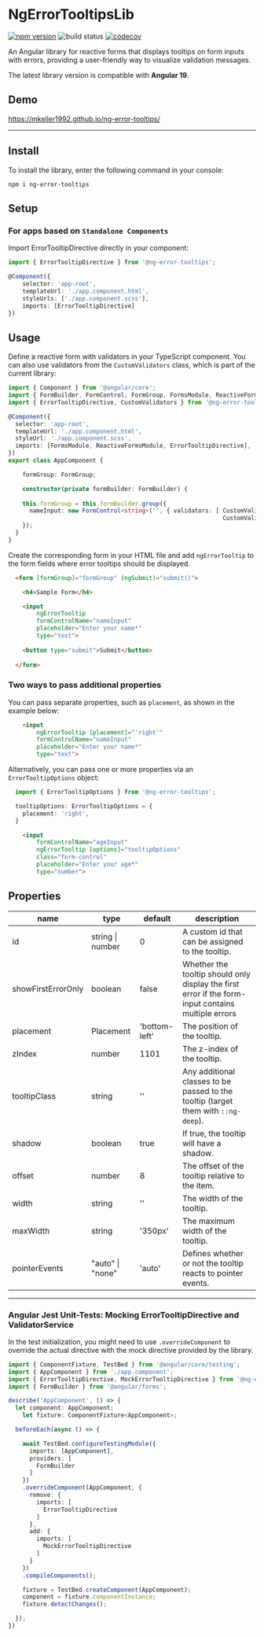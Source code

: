 # NgErrorTooltipsLib

[![npm version](https://badge.fury.io/js/ng-error-tooltips.svg)](https://badge.fury.io/js/ng-error-tooltips)
![build status](https://github.com/mkeller1992/ng-error-tooltips/actions/workflows/npm_publish.yml/badge.svg)
[![codecov](https://codecov.io/gh/mkeller1992/ng-error-tooltips/graph/badge.svg?token=FDYFIOR4LQ)](https://codecov.io/gh/mkeller1992/ng-error-tooltips)

An Angular library for reactive forms that displays tooltips on form inputs with errors, providing a user-friendly way to visualize validation messages.

The latest library version is compatible with **Angular 19**.


## Demo
https://mkeller1992.github.io/ng-error-tooltips/

---

## Install

To install the library, enter the following command in your console:
```
npm i ng-error-tooltips
```

## Setup
### For apps based on `Standalone Components`
Import ErrorTooltipDirective directly in your component:
```ts
import { ErrorTooltipDirective } from '@ng-error-tooltips';

@Component({
    selector: 'app-root',
    templateUrl: './app.component.html',
    styleUrls: ['./app.component.scss'],
    imports: [ErrorTooltipDirective]
})
```

## Usage
Define a reactive form with validators in your TypeScript component. You can also use validators from the `CustomValidators` class, which is part of the current library:

```ts
import { Component } from '@angular/core';
import { FormBuilder, FormControl, FormGroup, FormsModule, ReactiveFormsModule } from '@angular/forms';
import { ErrorTooltipDirective, CustomValidators } from '@ng-error-tooltips';

@Component({
  selector: 'app-root',
  templateUrl: './app.component.html',
  styleUrl: './app.component.scss',
  imports: [FormsModule, ReactiveFormsModule, ErrorTooltipDirective],
})
export class AppComponent {

	formGroup: FormGroup;

	constructor(private formBuilder: FormBuilder) {
    
    this.formGroup = this.formBuilder.group({
      nameInput: new FormControl<string>('', { validators: [ CustomValidators.required(), 
                                                             CustomValidators.minLength(3) ] }),
    });
  }
}
```

Create the corresponding form in your HTML file and add `ngErrorTooltip` to the form fields where error tooltips should be displayed.

```html
  <form [formGroup]="formGroup" (ngSubmit)="submit()">

    <h4>Sample Form</h4>

    <input
        ngErrorTooltip
        formControlName="nameInput"        
        placeholder="Enter your name*"
        type="text">
  
    <button type="submit">Submit</button>
  
  </form>
```

### Two ways to pass additional properties

You can pass separate properties, such as `placement`, as shown in the example below:

```html
    <input
        ngErrorTooltip [placement]="'right'"
        formControlName="nameInput"        
        placeholder="Enter your name*"
        type="text">
```

Alternatively, you can pass one or more properties via an `ErrorTooltipOptions` object:

```ts
  import { ErrorTooltipOptions } from '@ng-error-tooltips';

  tooltipOptions: ErrorTooltipOptions = {
    placement: 'right',
  }
```

```html
    <input
        formControlName="ageInput"
        ngErrorTooltip [options]="tooltipOptions"
        class="form-control"
        placeholder="Enter your age*"
        type="number">
```


## Properties

| name                  | type                                  | default | description |
|-----------------------|---------------------------------------|---------|-------------|
| id                    | string \| number                      | 0       | A custom id that can be assigned to the tooltip. |
| showFirstErrorOnly    | boolean                               | false   | Whether the tooltip should only display the first error if the form-input contains multiple errors |
| placement             | Placement                             | 'bottom-left'   | The position of the tooltip. |
| zIndex                | number                                | 1101    | The z-index of the tooltip. |
| tooltipClass          | string                                | ''      | Any additional classes to be passed to the tooltip (target them with `::ng-deep`). |
| shadow                | boolean                               | true    | If true, the tooltip will have a shadow. |
| offset                | number                                | 8       | The offset of the tooltip relative to the item. |
| width                 | string                                | ''      | The width of the tooltip. |
| maxWidth              | string                                | '350px' | The maximum width of the tooltip. |
| pointerEvents         | "auto" \| "none"                      | 'auto'  | Defines whether or not the tooltip reacts to pointer events. |
---


### Angular Jest Unit-Tests: Mocking ErrorTooltipDirective and ValidatorService
In the test initialization, you might need to use `.overrideComponent` to override the actual directive with the mock directive provided by the library.

```ts
import { ComponentFixture, TestBed } from '@angular/core/testing';
import { AppComponent } from './app.component';
import { ErrorTooltipDirective, MockErrorTooltipDirective } from '@ng-error-tooltips';
import { FormBuilder } from '@angular/forms';

describe('AppComponent', () => {
  let component: AppComponent;
	let fixture: ComponentFixture<AppComponent>;

  beforeEach(async () => {

    await TestBed.configureTestingModule({
      imports: [AppComponent],
      providers: [
        FormBuilder
      ]
    })
    .overrideComponent(AppComponent, {
      remove: {
        imports: [
          ErrorTooltipDirective
        ]
      },
      add: {
        imports: [
          MockErrorTooltipDirective
        ]
      }
    })
    .compileComponents();

    fixture = TestBed.createComponent(AppComponent);
    component = fixture.componentInstance;
    fixture.detectChanges();

  });
})
```